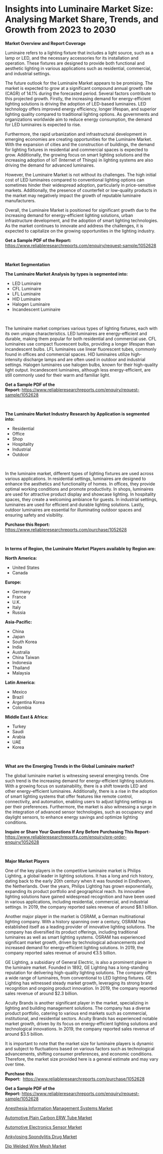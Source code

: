 <p><h1>Insights into Luminaire Market Size: Analysing Market Share, Trends, and Growth from 2023 to 2030</h1></p><p><strong>Market Overview and Report Coverage</strong></p>
<p><p>Luminaire refers to a lighting fixture that includes a light source, such as a lamp or LED, and the necessary accessories for its installation and operation. These fixtures are designed to provide both functional and aesthetic lighting in various applications such as residential, commercial, and industrial settings.</p><p>The future outlook for the Luminaire Market appears to be promising. The market is expected to grow at a significant compound annual growth rate (CAGR) of 14.1% during the forecasted period. Several factors contribute to this projected growth. Firstly, the increasing demand for energy-efficient lighting solutions is driving the adoption of LED-based luminaires. LED technology offers improved energy efficiency, longer lifespan, and superior lighting quality compared to traditional lighting options. As governments and organizations worldwide aim to reduce energy consumption, the demand for LED luminaires is expected to rise.</p><p>Furthermore, the rapid urbanization and infrastructural development in emerging economies are creating opportunities for the Luminaire Market. With the expansion of cities and the construction of buildings, the demand for lighting fixtures in residential and commercial spaces is expected to grow. Additionally, the growing focus on smart lighting solutions and the increasing adoption of IoT (Internet of Things) in lighting systems are also driving the demand for advanced luminaires.</p><p>However, the Luminaire Market is not without its challenges. The high initial cost of LED luminaires compared to conventional lighting options can sometimes hinder their widespread adoption, particularly in price-sensitive markets. Additionally, the presence of counterfeit or low-quality products in the market may negatively impact the growth of reputable luminaire manufacturers.</p><p>Overall, the Luminaire Market is positioned for significant growth due to the increasing demand for energy-efficient lighting solutions, urban infrastructure development, and the adoption of smart lighting technologies. As the market continues to innovate and address the challenges, it is expected to capitalize on the growing opportunities in the lighting industry.</p></p>
<p><strong>Get a Sample PDF of the Report:</strong> <a href="https://www.reliableresearchreports.com/enquiry/request-sample/1052628">https://www.reliableresearchreports.com/enquiry/request-sample/1052628</a></p>
<p>&nbsp;</p>
<p><strong>Market Segmentation</strong></p>
<p><strong>The Luminaire Market Analysis by types is segmented into:</strong></p>
<p><ul><li>LED Luminaire</li><li>CFL Luminaire</li><li>LFL Luminaire</li><li>HID Luminaire</li><li>Halogen Luminaire</li><li>Incandescent Luminaire</li></ul></p>
<p>&nbsp;</p>
<p><p>The luminaire market comprises various types of lighting fixtures, each with its own unique characteristics. LED luminaires are energy-efficient and durable, making them popular for both residential and commercial use. CFL luminaires use compact fluorescent bulbs, providing a longer lifespan than incandescent bulbs. LFL luminaires use linear fluorescent tubes, commonly found in offices and commercial spaces. HID luminaires utilize high-intensity discharge lamps and are often used in outdoor and industrial settings. Halogen luminaires use halogen bulbs, known for their high-quality light output. Incandescent luminaires, although less energy-efficient, are still commonly used for their warm and familiar light.</p></p>
<p><strong>Get a Sample PDF of the Report:</strong>&nbsp;<a href="https://www.reliableresearchreports.com/enquiry/request-sample/1052628">https://www.reliableresearchreports.com/enquiry/request-sample/1052628</a></p>
<p>&nbsp;</p>
<p><strong>The Luminaire Market Industry Research by Application is segmented into:</strong></p>
<p><ul><li>Residential</li><li>Office</li><li>Shop</li><li>Hospitality</li><li>Industrial</li><li>Outdoor</li></ul></p>
<p>&nbsp;</p>
<p><p>In the luminaire market, different types of lighting fixtures are used across various applications. In residential settings, luminaires are designed to enhance the aesthetics and functionality of homes. In offices, they provide optimal working conditions and promote productivity. In shops, luminaires are used for attractive product display and showcase lighting. In hospitality spaces, they create a welcoming ambiance for guests. In industrial settings, luminaires are used for efficient and durable lighting solutions. Lastly, outdoor luminaires are essential for illuminating outdoor spaces and ensuring safety and visibility.</p></p>
<p><strong>Purchase this Report:</strong>&nbsp; <a href="https://www.reliableresearchreports.com/purchase/1052628">https://www.reliableresearchreports.com/purchase/1052628</a></p>
<p>&nbsp;</p>
<p><strong>In terms of Region, the Luminaire Market Players available by Region are:</strong></p>
<p>
    <p> <strong> North America: </strong>
        <ul>
            <li>United States</li>
            <li>Canada</li>
        </ul>
        </p> 
    <p> <strong> Europe: </strong>
        <ul>
            <li>Germany</li>
            <li>France</li>
            <li>U.K.</li>
            <li>Italy</li>
            <li>Russia</li>
        </ul>
        </p> 
    <p> <strong> Asia-Pacific: </strong>
        <ul>
            <li>China</li>
            <li>Japan</li>
            <li>South Korea</li>
            <li>India</li>
            <li>Australia</li>
            <li>China Taiwan</li>
            <li>Indonesia</li>
            <li>Thailand</li>
            <li>Malaysia</li>
        </ul>
        </p> 
    <p> <strong> Latin America: </strong>
        <ul>
            <li>Mexico</li>
            <li>Brazil</li>
            <li>Argentina Korea</li>
            <li>Colombia</li>
        </ul>
        </p> 
    <p> <strong> Middle East & Africa: </strong>
        <ul>
            <li>Turkey</li>
            <li>Saudi</li>
            <li>Arabia</li>
            <li>UAE</li>
            <li>Korea</li>
        </ul>
    </p>
    </p>
<p>&nbsp;</p>
<p><strong>What are the Emerging Trends in the Global Luminaire market?</strong></p>
<p><p>The global luminaire market is witnessing several emerging trends. One such trend is the increasing demand for energy-efficient lighting solutions. With a growing focus on sustainability, there is a shift towards LED and other energy-efficient luminaires. Additionally, there is a rise in the adoption of smart lighting systems that offer features like remote control, connectivity, and automation, enabling users to adjust lighting settings as per their preferences. Furthermore, the market is also witnessing a surge in the integration of advanced sensor technologies, such as occupancy and daylight sensors, to enhance energy savings and optimize lighting conditions.</p></p>
<p><strong>Inquire or Share Your Questions If Any Before Purchasing This Report</strong>- <a href="https://www.reliableresearchreports.com/enquiry/pre-order-enquiry/1052628">https://www.reliableresearchreports.com/enquiry/pre-order-enquiry/1052628</a></p>
<p>&nbsp;</p>
<p><strong>Major Market Players</strong></p>
<p><p>One of the key players in the competitive luminaire market is Philips Lighting, a global leader in lighting solutions. It has a long and rich history, dating back to the early 20th century when it was founded in Eindhoven, the Netherlands. Over the years, Philips Lighting has grown exponentially, expanding its product portfolio and geographical reach. Its innovative lighting solutions have gained widespread recognition and have been used in various applications, including residential, commercial, and industrial settings. In 2019, the company reported sales revenue of around $8.1 billion.</p><p>Another major player in the market is OSRAM, a German multinational lighting company. With a history spanning over a century, OSRAM has established itself as a leading provider of innovative lighting solutions. The company has diversified its product offerings, including traditional luminaires as well as smart lighting systems. OSRAM has experienced significant market growth, driven by technological advancements and increased demand for energy-efficient lighting solutions. In 2019, the company reported sales revenue of around €3.5 billion.</p><p>GE Lighting, a subsidiary of General Electric, is also a prominent player in the luminaire market. Founded in 1892, GE Lighting has a long-standing reputation for delivering high-quality lighting solutions. The company offers a wide range of luminaires, from conventional to LED lighting fixtures. GE Lighting has witnessed steady market growth, leveraging its strong brand recognition and ongoing product innovation. In 2019, the company reported sales revenue of around $2.3 billion.</p><p>Acuity Brands is another significant player in the market, specializing in lighting and building management solutions. The company has a diverse product portfolio, catering to various end markets such as commercial, institutional, and residential sectors. Acuity Brands has experienced notable market growth, driven by its focus on energy-efficient lighting solutions and technological innovations. In 2019, the company reported sales revenue of around $3.5 billion.</p><p>It is important to note that the market size for luminaire players is dynamic and subject to fluctuations based on various factors such as technological advancements, shifting consumer preferences, and economic conditions. Therefore, the market size provided here is a general estimate and may vary over time.</p></p>
<p><strong>Purchase this Report:</strong>&nbsp;&nbsp;<a href="https://www.reliableresearchreports.com/purchase/1052628">https://www.reliableresearchreports.com/purchase/1052628</a></p>
<p></p>
<p><strong>Get a Sample PDF of the Report:</strong>&nbsp;<a href="https://www.reliableresearchreports.com/enquiry/request-sample/1052628">https://www.reliableresearchreports.com/enquiry/request-sample/1052628</a></p>
<p><p><a href="https://medium.com/@annaalexander40/anesthesia-information-management-systems-market-competitive-analysis-market-trends-and-forecast-eb3b737f25ae">Anesthesia Information Management Systems Market</a></p><p><a href="https://www.linkedin.com/pulse/automotive-plain-carbon-erw-tube-market-size-2023-2030-kfcuf/">Automotive Plain Carbon ERW Tube Market</a></p><p><a href="https://www.linkedin.com/pulse/automotive-electronics-sensor-market-challenges-opportunities-ctvdf/">Automotive Electronics Sensor Market</a></p><p><a href="https://medium.com/@alicehanson1974/ankylosing-spondylitis-drug-market-opportunities-and-strategies-forecast-for-period-from-2023-2030-c0ad105d24ce">Ankylosing Spondylitis Drug Market</a></p><p><a href="https://www.linkedin.com/pulse/dip-welded-wire-mesh-market-share-amp-new-trends-analysis-arqkc/">Dip Welded Wire Mesh Market</a></p></p>